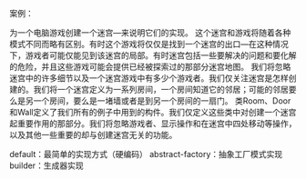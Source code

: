 案例：

为一个电脑游戏创建一个迷宫—来说明它们的实现。
这个迷宫和游戏将随着各种模式不同而略有区别。有时这个游戏将仅仅是找到一个迷宫的出口—在这种情况下，游戏者可能仅能见到该迷宫的局部。有时迷宫包括一些要解决的问题和要化解的危险，并且这些游戏可能会提供已经被探索过的那部分迷宫地图。
我们将忽略迷宫中的许多细节以及一个迷宫游戏中有多少个游戏者。我们仅关注迷宫是怎样创建的。我们将一个迷宫定义为一系列房间，一个房间知道它的邻居；可能的邻居要么是另一个房间，要么是一堵墙或者是到另一个房间的一扇门。
类Room、Door 和Wall定义了我们所有的例子中用到的构件。我们仅定义这些类中对创建一个迷宫起重要作用的那部分。我们将忽略游戏者、显示操作和在迷宫中四处移动等操作，以及其他一些重要的却与创建迷宫无关的功能。

default：最简单的实现方式（硬编码）
abstract-factory：抽象工厂模式实现
builder：生成器实现
